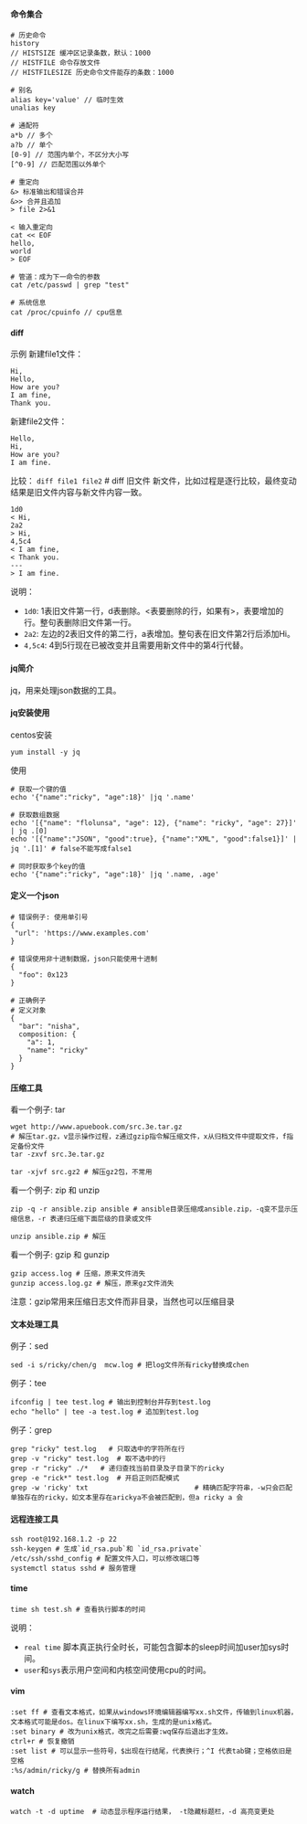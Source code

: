 #### 命令集合
```
# 历史命令
history 
// HISTSIZE 缓冲区记录条数，默认：1000
// HISTFILE 命令存放文件
// HISTFILESIZE 历史命令文件能存的条数：1000

# 别名
alias key='value' // 临时生效
unalias key

# 通配符
a*b // 多个
a?b // 单个
[0-9] // 范围内单个，不区分大小写
[^0-9] // 匹配范围以外单个

# 重定向
&> 标准输出和错误合并
&>> 合并且追加
> file 2>&1 

< 输入重定向
cat << EOF
hello,
world
> EOF

# 管道：成为下一命令的参数
cat /etc/passwd | grep "test"

# 系统信息
cat /proc/cpuinfo // cpu信息
```
#### diff 
示例
新建file1文件：

```
Hi,
Hello,
How are you?
I am fine,
Thank you.
```

新建file2文件：
```
Hello,
Hi,
How are you?
I am fine.
```

比较：
`diff file1 file2`  # diff 旧文件 新文件，比如过程是逐行比较，最终变动结果是旧文件内容与新文件内容一致。
```
1d0
< Hi, 
2a2 
> Hi,
4,5c4
< I am fine,
< Thank you.
--- 
> I am fine.

```
说明：
- `1d0`: 1表旧文件第一行，d表删除。<表要删除的行，如果有>，表要增加的行。整句表删除旧文件第一行。
- `2a2`: 左边的2表旧文件的第二行，a表增加。整句表在旧文件第2行后添加Hi。
- `4,5c4`: 4到5行现在已被改变并且需要用新文件中的第4行代替。

#### jq简介
jq，用来处理json数据的工具。

#### jq安装使用
centos安装
```
yum install -y jq
```

使用
```
# 获取一个键的值
echo '{"name":"ricky", "age":18}' |jq '.name'

# 获取数组数据
echo '[{"name": "flolunsa", "age": 12}, {"name": "ricky", "age": 27}]' | jq .[0]
echo '[{"name":"JSON", "good":true}, {"name":"XML", "good":false1}]' | jq '.[1]' # false不能写成false1

# 同时获取多个key的值
echo '{"name":"ricky", "age":18}' |jq '.name, .age'
```

#### 定义一个json
```
# 错误例子: 使用单引号
{
 "url": 'https://www.examples.com'
}

# 错误使用非十进制数据，json只能使用十进制 
{
  "foo": 0x123
}

# 正确例子
# 定义对象
{  
  "bar": "nisha",
  composition: {
    "a": 1,
    "name": "ricky"
  }  
}

```
#### 压缩工具
看一个例子: tar
```
wget http://www.apuebook.com/src.3e.tar.gz
# 解压tar.gz，v显示操作过程，z通过gzip指令解压缩文件，x从归档文件中提取文件，f指定备份文件
tar -zxvf src.3e.tar.gz

tar -xjvf src.gz2 # 解压gz2包，不常用
```

看一个例子: zip 和 unzip
```
zip -q -r ansible.zip ansible # ansible目录压缩成ansible.zip，-q变不显示压缩信息，-r 表递归压缩下面层级的目录或文件

unzip ansible.zip # 解压
```

看一个例子: gzip 和 gunzip
```
gzip access.log # 压缩，原来文件消失
gunzip access.log.gz # 解压，原来gz文件消失
```
注意：gzip常用来压缩日志文件而非目录，当然也可以压缩目录

#### 文本处理工具
例子：sed
```
sed -i s/ricky/chen/g  mcw.log # 把log文件所有ricky替换成chen
```
例子：tee
```
ifconfig | tee test.log # 输出到控制台并存到test.log
echo "hello" | tee -a test.log # 追加到test.log
```
例子：grep
```
grep "ricky" test.log   # 只取选中的字符所在行
grep -v "ricky" test.log  # 取不选中的行
grep -r "ricky" ./*   # 递归查找当前目录及子目录下的ricky
grep -e "rick*" test.log  # 开启正则匹配模式
grep -w 'ricky' txt                          # 精确匹配字符串，-w只会匹配单独存在的ricky，如文本里存在arickya不会被匹配到，但a ricky a 会
```


#### 远程连接工具
```
ssh root@192.168.1.2 -p 22
ssh-keygen # 生成`id_rsa.pub`和 `id_rsa.private`
/etc/ssh/sshd_config # 配置文件入口，可以修改端口等
systemctl status sshd # 服务管理
```
#### time
```
time sh test.sh # 查看执行脚本的时间 
```
说明：
- `real time` 脚本真正执行全时长，可能包含脚本的sleep时间加user加sys时间。
- `user`和`sys`表示用户空间和内核空间使用cpu的时间。

#### vim
```
:set ff # 查看文本格式，如果从windows环境编辑器编写xx.sh文件，传输到linux机器，文本格式可能是dos。在linux下编写xx.sh，生成的是unix格式。
:set binary # 改为unix格式，改完之后需要:wq保存后退出才生效。
ctrl+r # 恢复撤销
:set list # 可以显示一些符号，$出现在行结尾，代表换行；^I 代表tab键；空格依旧是空格
:%s/admin/ricky/g # 替换所有admin
```

#### watch
```
watch -t -d uptime  # 动态显示程序运行结果， -t隐藏标题栏，-d 高亮变更处
```